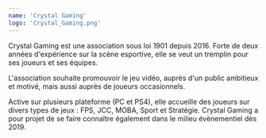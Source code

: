 ```yaml
---
name: 'Crystal Gaming'
logo: 'Crystal_Gaming.png'
---
```


Crystal Gaming est une association sous loi 1901 depuis 2016. Forte de deux années d'expérience sur la scène esportive, elle se veut un tremplin pour ses joueurs et ses équipes.

L'association souhaite promouvoir le jeu vidéo, auprès d'un public ambitieux et motivé, mais aussi auprès de joueurs occasionnels.

Active sur plusieurs plateforme (PC et PS4), elle accueille des joueurs sur divers types de jeux : FPS, JCC, MOBA, Sport et Stratégie. Crystal Gaming a pour projet de se faire connaître également dans le milieu évènementiel dès 2019.
